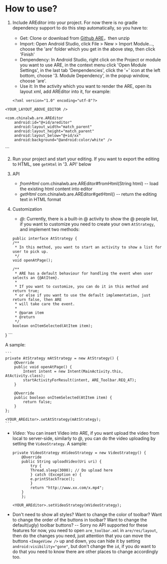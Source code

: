 # How to use?
1. Include AREditor into your project. For now there is no gradle dependency support to do this step automatically, so you have to:
	- Get: Clone or download from [Github ARE](https://github.com/chinalwb/Android-Rich-text-Editor)，then unzip
	- Import: Open Android Studio, click File > New > Import Module..., choose the 'are' folder which you get in the above step, then click 'Finish'
	- Denpendency: In Android Studio, right click on the Project or module you want to use ARE, in the context menu click 'Open Module Settings', in the last tab 'Denpendencies', click the '+' icon at the left bottom, choose '3. Module Dependency', in the popup window, choose 'are'.
	- Use it: In the activity which you want to render the ARE, open its layout xml, add AREditor into it, for example:
	
	```
	<?xml version="1.0" encoding="utf-8"?>
<RelativeLayout xmlns:android="http://schemas.android.com/apk/res/android"
    xmlns:tools="http://schemas.android.com/tools"
    android:layout_width="match_parent"
    android:layout_height="match_parent">

    <YOUR_LAYOUT_ABOVE_EDITOR />

    <com.chinalwb.are.AREditor
        android:id="@+id/areditor"
        android:layout_width="match_parent"
        android:layout_height="match_parent"
        android:layout_below="@+id/xx"
        android:background="@android:color/white" />
</RelativeLayout>
    ```
  
2. Run your project and start your editing. If you want to export the editing to HTML, see `getHtml` in '3. API' below
3. API
	- *fromHtml* com.chinalwb.are.AREditor#fromHtml(String html) -- load the existing html content into editor 
	- *getHtml* com.chinalwb.are.AREditor#getHtml() -- return the editing text in HTML format
4. Customization
	- *@*: Currently, there is a built-in @ activity to show the @ people list, if you want to customize you need to create your own `AtStrategy`, and implement two methods:

	```
	public interface AtStrategy {
    /**
     * In this method, you want to start an activity to show a list for user to pick up.
     */
    void openAtPage();

    /**
     * ARE has a default behaviour for handling the event when user selects an {@AtItem}.
     *
     * If you want to customize, you can do it in this method and return true;
     * or else if you want to use the default implementation, just return false, then ARE
     * will take care the event.
     *
     * @param item
     * @return
     */
    boolean onItemSelected(AtItem item);
}
	```

A sample:

	```
    private AtStrategy mAtStrategy = new AtStrategy() {
        @Override
        public void openAtPage() {
            Intent intent = new Intent(MainActivity.this, AtActivity.class);
            startActivityForResult(intent, ARE_Toolbar.REQ_AT);
        }

        @Override
        public boolean onItemSelected(AtItem item) {
            return false;
        }
    };
    
    <YOUR_AREditor>.setAtStrategy(mAtStrategy);
	```

- *Video*: You can insert Video into ARE, if you want upload the video from local to server-side, similarly to *@*, you can do the video uploading by setting the `VideoStrategy`. A sample:
	```
	private VideoStrategy mVideoStrategy = new VideoStrategy() {
		@Override
		public String uploadVideo(Uri uri) {
		    try {
			Thread.sleep(3000); // Do upload here
		    } catch (Exception e) {
			e.printStackTrace();
		    }
		    return "http://www.xx.com/x.mp4";
		}
	    };
    
    <YOUR_AREditor>.setVideoStrategy(mVideoStrategy);
	```

- Don't need to show all styles? Want to change the color of toolbar? Want to change the order of the buttons in toolbar? Want to change the default(ugly) toolbar buttons? -- Sorry no API supported for these features for now, you need to open `are_toolbar.xml` in `are/res/layout`, then do the changes you need, just attention that you can move the buttons `<ImageView />` up and down, you can hide it by setting `android:visibility="gone"`, but don't change the `id`, if you do want to do that you need to know there are other places to change accordingly too.

